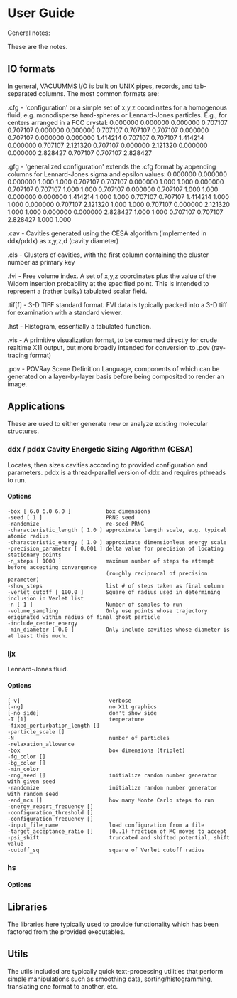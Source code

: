 # User Guide

General notes:

These are the notes.

## IO formats

In general, VACUUMMS I/O is built on UNIX pipes, records, and tab-separated columns. The most common formats are:

.cfg - 'configuration' or a simple set of x,y,z coordinates for a homogenous fluid, e.g. monodisperse hard-spheres or Lennard-Jones particles. E.g., for centers arranged in a FCC crystal:
    0.000000    0.000000    0.000000
    0.707107    0.707107    0.000000
    0.000000    0.707107    0.707107
    0.707107    0.000000    0.707107
    0.000000    0.000000    1.414214
    0.707107    0.707107    1.414214
    0.000000    0.707107    2.121320
    0.707107    0.000000    2.121320
    0.000000    0.000000    2.828427
    0.707107    0.707107    2.828427

.gfg - 'generalized configuration' extends the .cfg format by appending columns for Lennard-Jones sigma and epsilon values:
    0.000000    0.000000    0.000000    1.000   1.000
    0.707107    0.707107    0.000000    1.000   1.000
    0.000000    0.707107    0.707107    1.000   1.000
    0.707107    0.000000    0.707107    1.000   1.000
    0.000000    0.000000    1.414214    1.000   1.000
    0.707107    0.707107    1.414214    1.000   1.000
    0.000000    0.707107    2.121320    1.000   1.000
    0.707107    0.000000    2.121320    1.000   1.000
    0.000000    0.000000    2.828427    1.000   1.000
    0.707107    0.707107    2.828427    1.000   1.000

.cav - Cavities generated using the CESA algorithm (implemented in ddx/pddx) as x,y,z,d (cavity diameter)
 
.cls - Clusters of cavities, with the first column containing the cluster number as primary key 

.fvi - Free volume index. A set of x,y,z coordinates plus the value of the Widom insertion probability at the specified point. This is intended to represent a (rather bulky) tabulated scalar field.

.tif[f] - 3-D TIFF standard format. FVI data is typically packed into a 3-D tiff for examination with a standard viewer.

.hst - Histogram, essentially a tabulated function. 

.vis - A primitive visualization format, to be consumed directly for crude realtime X11 output, but more broadly intended for conversion to .pov (ray-tracing format)

.pov - POVRay Scene Definition Language, components of which can be generated on a layer-by-layer basis before being composited to render an image. 

## Applications

These are used to either generate new or analyze existing molecular structures.

### ddx / pddx Cavity Energetic Sizing Algorithm (CESA)
Locates, then sizes cavities according to provided configuration and parameters. pddx is a thread-parallel version of ddx and requires pthreads to run. 

#### Options

    -box [ 6.0 6.0 6.0 ]           box dimensions 
    -seed [ 1 ]                    PRNG seed
    -randomize                     re-seed PRNG
    -characteristic_length [ 1.0 ] approximate length scale, e.g. typical atomic radius
    -characteristic_energy [ 1.0 ] approximate dimensionless energy scale
    -precision_parameter [ 0.001 ] delta value for precision of locating stationary points
    -n_steps [ 1000 ]              maximum number of steps to attempt before accepting convergence
                                   (roughly reciprocal of precision parameter)
    -show_steps                    list # of steps taken as final column
    -verlet_cutoff [ 100.0 ]       Square of radius used in determining inclusion in Verlet list
    -n [ 1 ]                       Number of samples to run
    -volume_sampling               Only use points whose trajectory originated within radius of final ghost particle
    -include_center_energy 
    -min_diameter [ 0.0 ]          Only include cavities whose diameter is at least this much.

### ljx
Lennard-Jones fluid.

#### Options

    [-v]                            verbose
    [-ng]                           no X11 graphics
    [-no_side]                      don't show side
    -T [1]                          temperature
    -fixed_perturbation_length []   
    -particle_scale []
    -N                              number of particles
    -relaxation_allowance
    -box                            box dimensions (triplet)
    -fg_color [] 
    -bg_color [] 
    -min_color
    -rng_seed []                    initialize random number generator with given seed
    -randomize                      initialize random number generator with random seed
    -end_mcs []                     how many Monte Carlo steps to run
    -energy_report_frequency []
    -configuration_threshold []
    -configuration_frequency [] 
    -input_file_name                load configuration from a file
    -target_acceptance_ratio []     [0..1) fraction of MC moves to accept
    -psi_shift                      truncated and shifted potential, shift value
    -cutoff_sq                      square of Verlet cutoff radius

### hs

#### Options

## Libraries

The libraries here typically used to provide functionality which has been factored from the provided executables.

## Utils

The utils included are typically quick text-processing utilities that perform simple manipulations such as smoothing data, sorting/histogramming, translating one format to another, etc.
